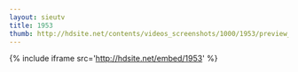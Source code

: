 ```yaml
---
layout: sieutv
title: 1953
thumb: http://hdsite.net/contents/videos_screenshots/1000/1953/preview_360p.mp4.jpg
---
```

{% include iframe src='http://hdsite.net/embed/1953' %}
 
